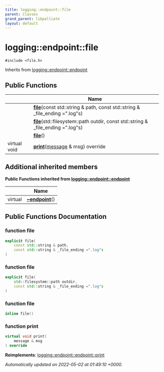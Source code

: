 ```yaml
---
title: logging::endpoint::file
parent: Classes
grand_parent: libpalliate
layout: default
---
```


# logging::endpoint::file






`#include <file.h>`

Inherits from [logging::endpoint::endpoint](/libpalliate/generated/Classes/classlogging_1_1endpoint_1_1endpoint)

## Public Functions

|                | Name           |
| -------------- | -------------- |
| | **[file](/libpalliate/generated/Classes/classlogging_1_1endpoint_1_1file#function-file)**(const std::string & path, const std::string & _file_ending =".log"s) |
| | **[file](/libpalliate/generated/Classes/classlogging_1_1endpoint_1_1file#function-file)**(std::filesystem::path outdir, const std::string & _file_ending =".log"s) |
| | **[file](/libpalliate/generated/Classes/classlogging_1_1endpoint_1_1file#function-file)**() |
| virtual void | **[print](/libpalliate/generated/Classes/classlogging_1_1endpoint_1_1file#function-print)**([message](/libpalliate/generated/Classes/structlogging_1_1message) & msg) override |

## Additional inherited members

**Public Functions inherited from [logging::endpoint::endpoint](/libpalliate/generated/Classes/classlogging_1_1endpoint_1_1endpoint)**

|                | Name           |
| -------------- | -------------- |
| virtual | **[~endpoint](/libpalliate/generated/Classes/classlogging_1_1endpoint_1_1endpoint#function-~endpoint)**() |


## Public Functions Documentation

### function file

```cpp
explicit file(
    const std::string & path,
    const std::string & _file_ending =".log"s
)
```


### function file

```cpp
explicit file(
    std::filesystem::path outdir,
    const std::string & _file_ending =".log"s
)
```


### function file

```cpp
inline file()
```


### function print

```cpp
virtual void print(
    message & msg
) override
```


**Reimplements**: [logging::endpoint::endpoint::print](/libpalliate/generated/Classes/classlogging_1_1endpoint_1_1endpoint#function-print)



_Automatically updated on 2022-05-02 at 01:49:10 +0000._
